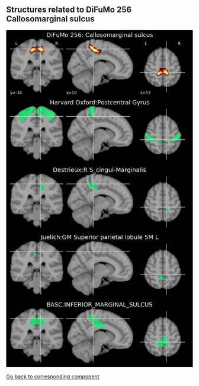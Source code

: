 


## Structures related to DiFuMo 256 Callosomarginal sulcus

![123](123.jpg "Structures related to DiFuMo 256 Callosomarginal sulcus")

[Go back to corresponding component](https://parietal-inria.github.io/DiFuMo/256/html/123.html)